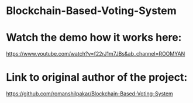 # Blockchain-Based-Voting-System

# Watch the demo how it works here:
https://www.youtube.com/watch?v=f22rJ1m7JBs&ab_channel=ROOMYAN
# Link to original author of the project:
https://github.com/romanshilpakar/Blockchain-Based-Voting-System

